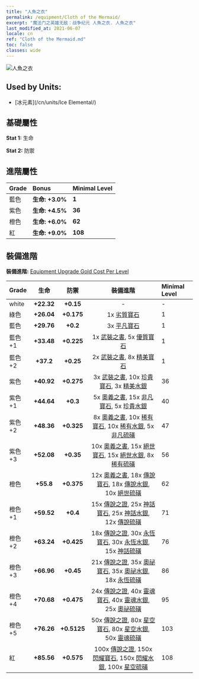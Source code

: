 ```yaml
---
title: "人魚之衣"
permalink: /equipment/Cloth of the Mermaid/
excerpt: "魔法门之英雄无敌：战争纪元 人魚之衣. 人魚之衣"
last_modified_at: 2021-06-07
locale: cn
ref: "Cloth of the Mermaid.md"
toc: false
classes: wide
---
```


  ![人魚之衣](/images/e/e_9034.png)

## Used by Units:

* [冰元素](/cn/units/Ice Elemental/) 


## 基礎屬性
 **Stat 1:** 生命

 **Stat 2:** 防禦

## 進階屬性

  |     Grade    |   Bonus | Minimal Level | 
  |:-------------|:--------|:--------------| 
  | 藍色 | **生命: +3.0%** | **1** | 
  | 紫色 | **生命: +4.5%** | **36** | 
  | 橙色 | **生命: +6.0%** | **62** | 
  | 紅 | **生命: +9.0%** | **108** | 


## 裝備進階
 **裝備進階:** [Equipment Upgrade Gold Cost Per Level](/equipment/EquipmentUpgradeCostPerLevel/) 

  |          Grade      | 生命 | 防禦 | 裝備進階 | Minimal Level |
  |:--------------------|:---------:|:---------:|:----------------:|:--------------|
  | white | **+22.32** | **+0.15** | - | - |
  | 綠色 | **+26.04** | **+0.175** | 1x [劣質寶石](/cn/Items/mat_4/) | 1 |
  | 藍色 | **+29.76** | **+0.2** | 3x [平凡寶石](/cn/Items/mat_10/) | 1 |
  | 藍色 +1 | **+33.48** | **+0.225** | 1x [武裝之書](/cn/Items/mat_18/), 5x [優質寶石](/cn/Items/mat_16/) | 1 |
  | 藍色 +2 | **+37.2** | **+0.25** | 2x [武裝之書](/cn/Items/mat_25/), 8x [精美寶石](/cn/Items/mat_23/) | 1 |
  | 紫色 | **+40.92** | **+0.275** | 3x [武裝之書](/cn/Items/mat_32/), 10x [珍貴寶石](/cn/Items/mat_30/), 3x [精美水銀](/cn/Items/mat_21/) | 36 |
  | 紫色 +1 | **+44.64** | **+0.3** | 5x [奧義之書](/cn/Items/mat_39/), 15x [非凡寶石](/cn/Items/mat_37/), 5x [珍貴水銀](/cn/Items/mat_28/) | 40 |
  | 紫色 +2 | **+48.36** | **+0.325** | 8x [奧義之書](/cn/Items/mat_46/), 10x [稀有寶石](/cn/Items/mat_44/), 10x [稀有水銀](/cn/Items/mat_42/), 5x [非凡硫磺](/cn/Items/mat_36/) | 47 |
  | 紫色 +3 | **+52.08** | **+0.35** | 10x [奧義之書](/cn/Items/mat_53/), 15x [絕世寶石](/cn/Items/mat_51/), 15x [絕世水銀](/cn/Items/mat_49/), 8x [稀有硫磺](/cn/Items/mat_43/) | 56 |
  | 橙色 | **+55.8** | **+0.375** | 12x [奧義之書](/cn/Items/mat_60/), 18x [傳說寶石](/cn/Items/mat_58/), 18x [傳說水銀](/cn/Items/mat_56/), 10x [絕世硫磺](/cn/Items/mat_50/) | 62 |
  | 橙色 +1 | **+59.52** | **+0.4** | 15x [傳說之證](/cn/Items/mat_67/), 25x [神話寶石](/cn/Items/mat_65/), 25x [神話水銀](/cn/Items/mat_63/), 12x [傳說硫磺](/cn/Items/mat_57/) | 71 |
  | 橙色 +2 | **+63.24** | **+0.425** | 18x [傳說之證](/cn/Items/mat_74/), 30x [永恆寶石](/cn/Items/mat_72/), 30x [永恆水銀](/cn/Items/mat_70/), 15x [神話硫磺](/cn/Items/mat_64/) | 76 |
  | 橙色 +3 | **+66.96** | **+0.45** | 21x [傳說之證](/cn/Items/mat_81/), 35x [奧祕寶石](/cn/Items/mat_79/), 35x [奧祕水銀](/cn/Items/mat_77/), 18x [永恆硫磺](/cn/Items/mat_71/) | 86 |
  | 橙色 +4 | **+70.68** | **+0.475** | 24x [傳說之證](/cn/Items/mat_88/), 40x [靈魂寶石](/cn/Items/mat_86/), 40x [靈魂水銀](/cn/Items/mat_84/), 25x [奧祕硫磺](/cn/Items/mat_78/) | 95 |
  | 橙色 +5 | **+76.26** | **+0.5125** | 50x [傳說之證](/cn/Items/mat_95/), 80x [星空寶石](/cn/Items/mat_93/), 80x [星空水銀](/cn/Items/mat_91/), 50x [靈魂硫磺](/cn/Items/mat_85/) | 103 |
  | 紅 | **+85.56** | **+0.575** | 100x [傳說之證](/cn/Items/mat_102/), 150x [閃耀寶石](/cn/Items/mat_100/), 150x [閃耀水銀](/cn/Items/mat_98/), 100x [星空硫磺](/cn/Items/mat_92/) | 108 |

